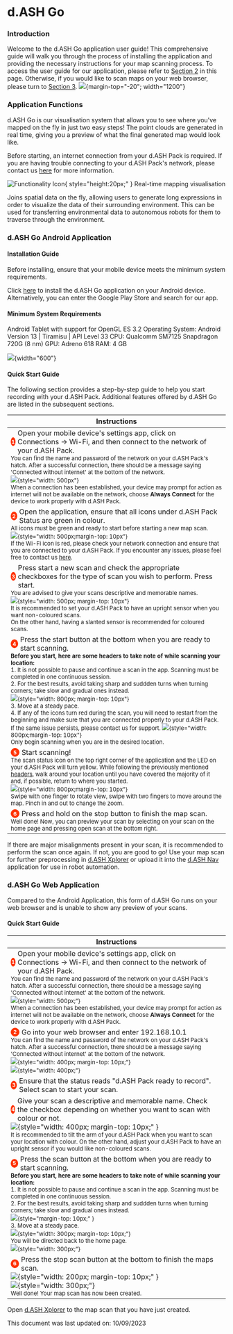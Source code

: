 <style>
    a:hover {
        text-decoration: underline;
    }

    .instructions-div {
        display: flex; 
        align-items: center; 
        margin-right: 10px;
    }

    .instruction-circle {
        width: 18px;
        height: 18px;
        background-color: #ff3300;
        border-radius: 50%;
        display: flex;
        justify-content: center;
        align-items: center;
        color: white;
        font-size: 12px;
        font-weight: bold;
        border: 1px solid #ff3300;
    }

    .table_contents {
        color: black;
        text-decoration: none; 
    }

    .table_contents:hover {
        text-decoration: underline;
    }
</style>

# d.ASH Go

### Introduction 

Welcome to the d.ASH Go application user guide! This comprehensive guide will walk you through the process of installing the application and providing the necessary instructions for your map scanning process. To access the user guide for our application, please refer to <a href="#section2">Section 2</a> in this page. Otherwise, if you would like to scan maps on your web browser, please turn to <a href="#">Section 3</a>.
![](img/d.ASHGo/dash-go.png){margin-top="-20"; width="1200"}

### Application Functions 
d.ASH Go is our visualisation system that allows you to see where you've mapped on the fly in just two easy steps! The point clouds are generated in real time, giving you a preview of what the final generated map would look like. 

Before starting, an internet connection from your d.ASH Pack is required. If you are having trouble connecting to your d.ASH Pack's network, please contact us <a href="">here</a> for more information.


![Functionality Icon](img\d.ASHGo\pointer.png){ style="height:20px;" } Real-time mapping visualisation

Joins spatial data on the fly, allowing users to generate long expressions in order to visualize the data of their surrounding environment. This can be used for transferring environmental data to autonomous robots for them to traverse through the environment.

### d.ASH Go Android Application

#### Installation Guide
Before installing, ensure that your mobile device meets the minimum system requirements. 

Click <a href="https://play.google.com/store/apps/details?id=ai.dconstruct.dashpack">here</a> to install the d.ASH Go application on your Android device. Alternatively, you can enter the Google Play Store and search for our app. 


#### Minimum System Requirements

Android Tablet with support for OpenGL ES 3.2
Operating System: Android Version 13 | Tiramisu | API Level 33 
CPU: Qualcomm SM7125 Snapdragon 720G (8 nm)
GPU: Adreno 618
RAM: 4 GB

![](img/d.ASHGo/google-play.png){width="600"}


#### Quick Start Guide
The following section provides a step-by-step guide to help you start recording with your d.ASH Pack. Additional features offered by d.ASH Go are listed in the subsequent sections.


| Instructions |
| ------- | 
| <div class="instructions-div"><div class="instruction-circle">1</div><p style="margin: 0; margin-left: 5px;"> Open your mobile device's settings app, click on Connections -> Wi-Fi, and then connect to the network of your d.ASH Pack. </p></div><font size="3"><font size="2"> You can find the name and password of the network on your d.ASH Pack's hatch. After a successful connection, there should be a message saying 'Connected without internet' at the bottom of the network. <br> ![](img/d.ASHGo/dashpack-hatch.png){style="width: 500px"}<br> When a connection has been established, your device may prompt for action as internet will not be available on the network, choose **Always Connect** for the device to work properly with d.ASH Pack.|
| <div class="instructions-div"><div class="instruction-circle">2</div><p style="margin: 0; margin-left: 5px;">Open the application, ensure that all icons under d.ASH Pack Status are green in colour.</p></div><font size="3"><font size="2"> All icons must be green and ready to start before starting a new map scan.<br>![](img\d.ASHGo\dashpack-status.png){style="width: 500px;margin-top: 10px"}<br> If the Wi-Fi icon is red, please check your network connection and ensure that you are connected to your d.ASH Pack. If you encounter any issues, please feel free to contact us <a href="#">here</a>. |
| <div class="instructions-div"><div class="instruction-circle">3</div><p style="margin: 0; margin-left: 5px;">Press start a new scan and check the appropriate checkboxes for the type of scan you wish to perform. Press start. </p></div><font size="3"><font size="2"> You are advised to give your scans descriptive and memorable names. <br>![](img\d.ASHGo\scan-settings.jpg){style="width: 500px; margin-top: 10px"}<br> It is recommended to set your d.ASH Pack to have an upright sensor when you want non-coloured scans.<br> On the other hand, having a slanted sensor is recommended for coloured scans. |
| <div class="instructions-div" id="headers"><div class="instruction-circle">4</div><p style="margin: 0; margin-left: 5px;">Press the start button at the bottom when you are ready to start scanning. </p></div><font size="3"><font size="2"> <strong>Before you start, here are some headers to take note of while scanning your location: </strong><br>1. It is not possible to pause and continue a scan in the app. Scanning must be completed in one continuous session. <br>2. For the best results, avoid taking sharp and suddden turns when turning corners; take slow and gradual ones instead.<br>![](img/d.ASHGo/correct-turn.png){style="width: 800px; margin-top: 10px"}<br>3. Move at a steady pace.<br>4. If any of the icons turn red during the scan, you will need to restart from the beginning and make sure that you are connected properly to your d.ASH Pack. If the same issue persists, please contact us for support. ![](img\d.ASHGo\play-button.png){style="width: 800px;margin-top: 10px"} <br>Only begin scanning when you are in the desired location.</br> |
| <div class="instructions-div"><div class="instruction-circle">5</div><p style="margin: 0; margin-left: 5px;">Start scanning! </p></div><font size="3"><font size="2">The scan status icon on the top right corner of the application and the LED on your d.ASH Pack will turn yellow. While following the previously mentioned <a href="#headers">headers</a>, walk around your location until you have covered the majority of it and, if possible, return to where you started.<br>![](img/d.ASHGo/live-scan.gif){style="width: 800px;margin-top: 10px"}<br>Swipe with one finger to rotate view, swipe with two fingers to move around the map. Pinch in and out to change the zoom.  |
| <div class="instructions-div"><div class="instruction-circle">6</div><p style="margin: 0; margin-left: 5px;">Press and hold on the stop button to finish the map scan. </p></div><font size="3"><font size="2"> Well done! Now, you can preview your scan by selecting on your scan on the home page and pressing open scan at the bottom right. |

If there are major misalignments present in your scan, it is recommended to perform the scan once again. If not, you are good to go! 
Use your map scan for further preprocessing in <a href="">d.ASH Xplorer</a> or upload it into the <a href="#">d.ASH Nav</a> application for use in robot automation.

### d.ASH Go Web Application
Compared to the Android Application, this form of d.ASH Go runs on your web browser and is unable to show any preview of your scans.

#### Quick Start Guide
| Instructions |
| ------- | 
| <div class="instructions-div"><div class="instruction-circle">1</div><p style="margin: 0; margin-left: 5px;"> Open your mobile device's settings app, click on Connections -> Wi-Fi, and then connect to the network of your d.ASH Pack. </p></div><font size="3"><font size="2"> You can find the name and password of the network on your d.ASH Pack's hatch. After a successful connection, there should be a message saying 'Connected without internet' at the bottom of the network. <br> ![](img/d.ASHGo/dashpack-hatch.png){style="width: 500px;"}<br> When a connection has been established, your device may prompt for action as internet will not be available on the network, choose **Always Connect** for the device to work properly with d.ASH Pack.|
| <div class="instructions-div"><div class="instruction-circle">2</div><p style="margin: 0; margin-left: 5px;"> Go into your web browser and enter 192.168.10.1 </p></div><font size="3"><font size="2"> You can find the name and password of the network on your d.ASH Pack's hatch. After a successful connection, there should be a message saying 'Connected without internet' at the bottom of the network. <br>![](img/d.ASHGo/ip-search.png){style="width: 400px; margin-top: 10px;"}<br>![](img/d.ASHGo/dashgo-web.png){style="width: 400px;"} |
| <div class="instructions-div"><div class="instruction-circle">3</div><p style="margin: 0; margin-left: 5px;"> Ensure that the status reads "d.ASH Pack ready to record". Select scan to start your scan. </p></div><font size="3"><font size="2">|
| <div class="instructions-div"><div class="instruction-circle">4</div><p style="margin: 0; margin-left: 5px;"> Give your scan a descriptive and memorable name. Check the checkbox depending on whether you want to scan with colour or not. </p></div><font size="3">![](img/d.ASHGo/dashgo-setscan.png){style="width: 400px; margin-top: 10px;" }<br><font size="2"> It is recommended to tilt the arm of your d.ASH Pack when you want to scan your location with colour. On the other hand, adjust your d.ASH Pack to have an upright sensor if you would like non-coloured scans. |
| <div class="instructions-div"><div class="instruction-circle">5</div><p style="margin: 0; margin-left: 5px;"> Press the scan button at the bottom when you are ready to start scanning. </p></div><font size="3"><font size="2"><strong>Before you start, here are some headers to take note of while scanning your location: </strong><br>1. It is not possible to pause and continue a scan in the app. Scanning must be completed in one continuous session.<br>2. For the best results, avoid taking sharp and suddden turns when turning corners; take slow and gradual ones instead.<br>![](img/d.ASHGo/correct-turn.png){style="margin-top: 10px;" }<br>3. Move at a steady pace.<br>![](img/d.ASHGo/recording-started.png){style="width: 300px; margin-top: 10px;"}<br>You will be directed back to the home page.<br>![](img/d.ASHGo/start-scan-status.png){style="width: 300px;"} |
| <div class="instructions-div"><div class="instruction-circle">6</div><p style="margin: 0; margin-left: 5px;"> Press the stop scan button at the bottom to finish the maps scan. </p></div><font size="3">![](img/d.ASHGo/stop-scan-button.png){style="width: 200px; margin-top: 10px;" }<br>![](img/d.ASHGo/stop-scan-confirmation.png){style="width: 300px;"}<font size="2"><br> Well done! Your map scan has now been created. |

Open <a href="#">d.ASH Xplorer</a> to the map scan that you have just created.

This document was last updated on: 10/09/2023
